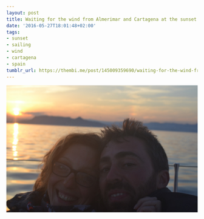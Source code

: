 ```yaml
---
layout: post
title: Waiting for the wind from Almerimar and Cartagena at the sunset
date: '2016-05-27T18:01:48+02:00'
tags:
- sunset
- sailing
- wind
- cartagena
- spain
tumblr_url: https://thembi.me/post/145009359690/waiting-for-the-wind-from-almerimar-and-cartagena
---
```

 ![](/files/tumblr_o7l2v3m6mr1tq106bo1_1280.jpg)  
